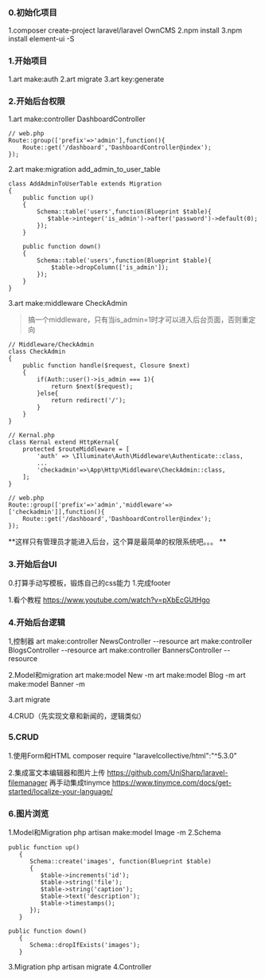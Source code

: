 ### 0.初始化项目
1.composer create-project laravel/laravel OwnCMS 
2.npm install 
3.npm install element-ui -S

### 1.开始项目
1.art make:auth 
2.art migrate 
3.art key:generate 

### 2.开始后台权限
1.art make:controller DashboardController 
```
// web.php
Route::group(['prefix'=>'admin'],function(){
    Route::get('/dashboard','DashboardController@index');
});
```

2.art make:migration add_admin_to_user_table 
```
class AddAdminToUserTable extends Migration
{
    public function up()
    {
        Schema::table('users',function(Blueprint $table){
           $table->integer('is_admin')->after('password')->default(0);
        });
    }

    public function down()
    {
        Schema::table('users',function(Blueprint $table){
            $table->dropColumn(['is_admin']);
        });
    }
}
```
3.art make:middleware CheckAdmin
>搞一个middleware，只有当is_admin=1时才可以进入后台页面，否则重定向
```
// Middleware/CheckAdmin
class CheckAdmin
{
    public function handle($request, Closure $next)
    {
        if(Auth::user()->is_admin === 1){
            return $next($request);
        }else{
            return redirect('/');
        }
    }
}

// Kernal.php
class Kernal extend HttpKernal{
    protected $routeMiddleware = [
        'auth' => \Illuminate\Auth\Middleware\Authenticate::class,
        ...
        'checkadmin'=>\App\Http\Middleware\CheckAdmin::class,
    ];
}

// web.php
Route::group(['prefix'=>'admin','middleware'=>['checkadmin']],function(){
    Route::get('/dashboard','DashboardController@index');
});
```

**这样只有管理员才能进入后台，这个算是最简单的权限系统吧。。。 **

### 3.开始后台UI
0.打算手动写模板，锻炼自己的css能力
1.完成footer

1.看个教程 https://www.youtube.com/watch?v=pXbEcGUtHgo


### 4.开始后台逻辑
1,控制器
art make:controller NewsController --resource
art make:controller BlogsController --resource 
art make:controller BannersController --resource 

2.Model和migration
art make:model New -m
art make:model Blog -m 
art make:model Banner -m 

3.art migrate 

4.CRUD（先实现文章和新闻的，逻辑类似）

### 5.CRUD 
1.使用Form和HTML
composer require "laravelcollective/html":"^5.3.0"

2.集成富文本编辑器和图片上传
https://github.com/UniSharp/laravel-filemanager 再手动集成tinymce https://www.tinymce.com/docs/get-started/localize-your-language/

### 6.图片浏览
1.Model和Migration
php artisan make:model Image -m
2.Schema
```
public function up()
   {
      Schema::create('images', function(Blueprint $table)
      {
         $table->increments('id');
         $table->string('file');
         $table->string('caption');
         $table->text('description');
         $table->timestamps();
      });
   }

public function down()
   {
      Schema::dropIfExists('images');
   }
```
3.Migration
php artisan migrate
4.Controller



